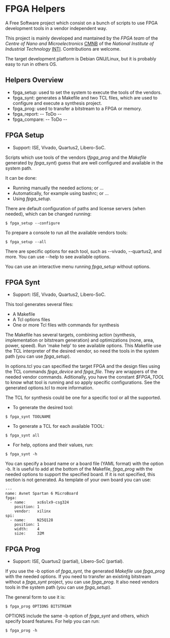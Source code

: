 # FPGA Helpers

A Free Software project which consist on a bunch of scripts to use FPGA development tools in a vendor independent way.

This project is mainly developed and mantained by the *FPGA team* of the *Centre of Nano and Microelectronics* [CMNB](http://www.inti.gob.ar/microynanoelectronica/) of the *National Institute of Industrial Technology* [INTI](http://www.inti.gob.ar/). Contributions are welcome.

The target development platform is Debian GNU/Linux, but it is probably easy to run in others OS.

## Helpers Overview
* fpga_setup:    used to set the system to execute the tools of the vendors.
* fpga_synt:     generates a Makefile and two TCL files, which are used to configure and execute a synthesis project.
* fpga_prog:     used to transfer a bitstream to a FPGA or memory.
* fpga_report:   -- ToDo --
* fpga_compare:  -- ToDo --

## FPGA Setup
* Support: ISE, Vivado, Quartus2, Libero-SoC.

Scripts which use tools of the vendors (*fpga_prog* and the *Makefile* generated by *fpga_synt*) guess that are well configured and available in the system path.

It can be done:
* Running manually the needed actions; or ...
* Automatically, for example using bashrc; or ...
* Using *fpga_setup*.

There are default configuration of paths and license servers (when needed), which can be changed running:
```
$ fpga_setup --configure
```
To prepare a console to run all the available vendors tools:
```
$ fpga_setup --all
```

There are specific options for each tool, such as --vivado, --quartus2, and more. You can use --help to see available options.

You can use an interactive menu running *fpga_setup* without options.

## FPGA Synt
* Support: ISE, Vivado, Quartus2, Libero-SoC.

This tool generates several files:
* A Makefile
* A Tcl options files
* One or more Tcl files with commands for synthesis

The Makefile has several targets, combining action (synthesis, implementation or bitstream generation) and optimizations (none, area, power, speed). Run 'make help' to see available options. This Makefile use the TCL interpreter of the desired vendor, so need the tools in the system path (you can use *fpga_setup*).

In options.tcl you can specified the target FPGA and the design files using the TCL commands *fpga_device* and *fpga_file*. They are wrappers of the needed vendor commands. Aditionally, you have the constant *$FPGA_TOOL* to know what tool is running and so apply specific configurations. See the generated options.tcl to more information.

The TCL for synthesis could be one for a specific tool or all the supported.
* To generate the desired tool:
```
$ fpga_synt TOOLNAME
```
* To generate a TCL for each available TOOL:
```
$ fpga_synt all
```
* For help, options and their values, run:
```
$ fpga_synt -h
```

You can specify a board name or a board file (YAML format) with the option -b. It is useful to add at the bottom of the Makefile, *fpga_prog* with the needed options to support the specified board. If it is not specified, this section is not generated. As template of your own board you can use:

```
---
name: Avnet Spartan 6 MicroBoard
fpga:
  - name:     xc6slx9-csg324
    position: 1
    vendor:   xilinx
spi:
  - name:     N25Q128
    position: 1
    width:    4
    size:     32M
```

## FPGA Prog
* Support: ISE, Quartus2 (partial), Libero-SoC (partial).

If you use the -b option of *fpga_synt*, the generated *Makefile* use *fpga_prog* with the needed options. If you need to transfer an existintg bitstream without a *fpga_synt* project, you can use *fpga_prog*. It also need vendors tools in the system path (you can use *fpga_setup*).

The general form to use it is:
```
$ fpga_prog OPTIONS BITSTREAM
```

OPTIONS include the same -b option of *fpga_synt* and others, which specify board features. For help you can run:
```
$ fpga_prog -h
```
